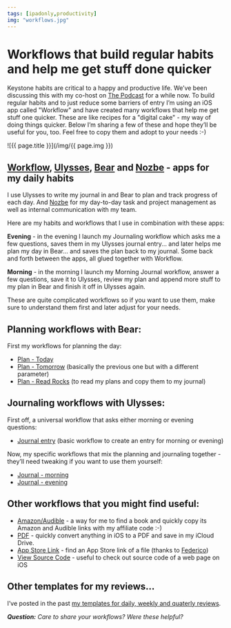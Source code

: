 ```yaml
---
tags: [ipadonly,productivity]
img: "workflows.jpg"
---
```


# Workflows that build regular habits and help me get stuff done quicker

Keystone habits are critical to a happy and productive life. We’ve been discussing this with my co-host on [The Podcast][p] for a while now. To build regular habits and to just reduce some barriers of entry I’m using an iOS app called "Workflow" and have created many workflows that help me get stuff one quicker. These are like recipes for a "digital cake" - my way of doing things quicker. Below I’m sharing a few of these and hope they’ll be useful for you, too. Feel free to copy them and adopt to your needs :-)

<!--More-->

![{{ page.title }}](/img/{{ page.img }})

## [Workflow](https://itunes.apple.com/us/app/workflow/id915249334?mt=8&uo=4&at=1l3vvCJ&ct=sliwinski), [Ulysses](https://itunes.apple.com/us/app/ulysses/id1225571038?mt=8&uo=4&at=1l3vvCJ&ct=sliwinski), [Bear](https://itunes.apple.com/us/app/bear/id1016366447?mt=8&uo=4&at=1l3vvCJ&ct=sliwinski) and [Nozbe](https://itunes.apple.com/us/app/nozbe-productive-team/id588361631?mt=8&uo=4&at=1l3vvCJ&ct=sliwinski) - apps for my daily habits

I use Ulysses to write my journal in and Bear to plan and track progress of each day. And [Nozbe][n] for my day-to-day task and project management as well as internal communication with my team.

Here are my habits and workflows that I use in combination with these apps:

**Evening** - in the evening I launch my Journaling workflow which asks me a few questions, saves them in my Ulysses journal entry... and later helps me plan my day in Bear... and saves the plan back to my journal. Some back and forth between the apps, all glued together with Workflow.

**Morning** - in the morning I launch my Morning Journal workflow, answer a few questions, save it to Ulysses, review my plan and append more stuff to my plan in Bear and finish it off in Ulysses again.

These are quite complicated workflows so if you want to use them, make sure to understand them first and later adjust for your needs.

## Planning workflows with Bear:

First my workflows for planning the day:

- [Plan - Today](https://workflow.is/workflows/668c20399241474f80b823c0c4c985a0)
- [Plan - Tomorrow](https://workflow.is/workflows/3c26aa97df7549ed98e24d16a6a3cce4) (basically the previous one but with a different parameter)
- [Plan - Read Rocks](https://workflow.is/workflows/aec24a1c79f046f2a902c23f844e9d70) (to read my plans and copy them to my journal)

## Journaling workflows with Ulysses:

First off, a universal workflow that asks either morning or evening questions:

- [Journal entry](https://workflow.is/workflows/740061b5308b4bde90c59b077de20f9c) (basic workflow to create an entry for morning or evening)

Now, my specific workflows that mix the planning and journaling together - they’ll need tweaking if you want to use them yourself:

- [Journal - morning](https://workflow.is/workflows/e77a0f196ae042d4b3d17071273a91e9)
- [Journal - evening](https://workflow.is/workflows/7afd664f0c8c4de2868c4d6b8fea67db)

## Other workflows that you might find useful:

- [Amazon/Audible](https://workflow.is/workflows/48bd6e31502c44f5b659e64203b127e9) - a way for me to find a book and quickly copy its Amazon and Audible links with my affiliate code :-)
- [PDF](https://workflow.is/workflows/be1752e4277f4fa79a8e2cc01029526b) - quickly convert anything in iOS to a PDF and save in my iCloud Drive.
- [App Store Link](https://workflow.is/workflows/38df4490decc4a5cb932a6bba6b33795) - find an App Store link of a file (thanks to [Federico](https://macstories.net))
- [View Source Code](https://workflow.is/workflows/68ca1ca1d2b04965b288a65d2a02e93c) - useful to check out source code of a web page on iOS

## Other templates for my reviews...

I’ve posted in the past [my templates for daily, weekly and quaterly reviews](https://sliwinski.com/review).

***Question:*** *Care to share your workflows? Were these helpful?*

[d]: http://db.tt/kD7Liux
[t]: https://twitter.com/MSliwinski
[p]: https://michael.gratis/thepodcastfm
[n]: https://nozbe.com/?a=mike
[r]: https://michael.gratis/radex
[i]: https://michael.gratis/thepodcast
[o]: https://michael.gratis/ipadonly


